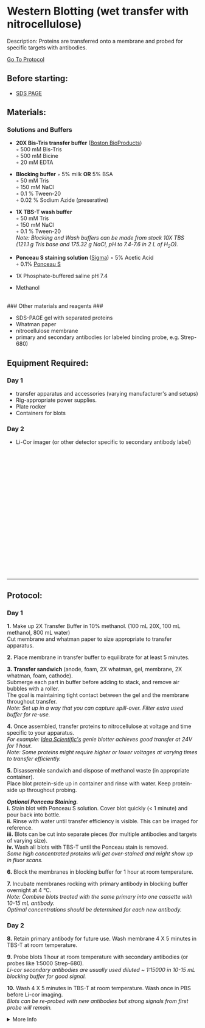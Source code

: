 Western Blotting (wet transfer with nitrocellulose)
================================================================================
Description: Proteins are transferred onto a membrane and probed for specific targets with antibodies.

[Go To Protocol](#protocol)

Before starting:
--------------------------------------------------------------------------------
* [SDS PAGE](./SDS-PAGE.md)

Materials:
--------------------------------------------------------------------------------

### Solutions and Buffers ###

  * **20X Bis-Tris transfer buffer** ([Boston BioProducts](https://bostonbioproducts.com/bis-tris-transfer-buffer-20x-bp-193))  
    ◦ 500 mM Bis-Tris  
    ◦ 500 mM Bicine  
    ◦ 20 mM EDTA  
  
  * **Blocking buffer** 
    ◦ 5% milk **OR** 5% BSA  
    ◦ 50 mM Tris  
    ◦ 150 mM NaCl  
    ◦ 0.1 % Tween-20  
    ◦ 0.02 % Sodium Azide (preserative)
  
  * **1X TBS-T wash buffer**  
    ◦ 50 mM Tris  
    ◦ 150 mM NaCl  
    ◦ 0.1 % Tween-20<br/>_Note: Blocking and Wash buffers can be made from stock 10X TBS_<br/>_(121.1 g Tris base and 175.32 g NaCl, pH to 7.4-7.6 in 2 L of H<sub>2</sub>O)._

  * **Ponceau S staining solution** ([Sigma](https://www.sigmaaldrich.com/US/en/product/sial/p7170)) 
    ◦ 5% Acetic Acid  
    ◦ 0.1% [Ponceau S](https://www.fishersci.com/shop/products/ponceau-s-fisher-bioreagents/BP10310)  
    
  * 1X Phosphate-buffered saline pH 7.4
  * Methanol

<br/>
### Other materials and reagents ### 

  * SDS-PAGE gel with separated proteins
  * Whatman paper
  * nitrocellulose membrane
  * primary and secondary antibodies (or labeled binding probe, e.g. Strep-680)
  
Equipment Required:
--------------------------------------------------------------------------------
### Day 1

  * transfer apparatus and accessories (varying manufacturer's and setups)
  * Rig-appropriate power supplies.
  * Plate rocker
  * Containers for blots
  
### Day 2

  * Li-Cor imager (or other detector specific to secondary antibody label)

<br/><br/><br/><br/><br/><br/><br/><br/><br/><br/><br/><br/><br/><br/><br/><br/><br/><br/><br/>
<!-- Use <br/> to fill in first page -->

___
Protocol:
--------------------------------------------------------------------------------
### Day 1

**1.** Make up 2X Transfer Buffer in 10% methanol. (100 mL 20X, 100 mL methanol, 800 mL water)<br/>
Cut membrane and whatman paper to size appropriate to transfer apparatus.
    
**2.** Place membrane in transfer buffer to equilibrate for at least 5 minutes.
  
**3.** **Transfer sandwich** (anode, foam, 2X whatman, gel, membrane, 2X whatman, foam, cathode).<br/>
Submerge each part in buffer before adding to stack, and remove air bubbles with a roller.<br/>
The goal is maintaining tight contact between the gel and the membrane throughout transfer.<br/>
_Note: Set up in a way that you can capture spill-over. Filter extra used buffer for re-use._

**4.** Once assembled, transfer proteins to nitrocellulose at voltage and time specific to your apparatus.<br/>
_For example: [Idea Scientific's](http://ideascientific.com/) genie blotter achieves good transfer at 24V for 1 hour._<br/>
_Note: Some proteins might require higher or lower voltages at varying times to transfer efficiently._

**5.** Disassemble sandwich and dispose of methanol waste (in appropriate container).<br/>
Place blot protein-side up in container and rinse with water. Keep protein-side up throughout probing.

_**Optional Ponceau Staining.**_  
  **i.** Stain blot with Ponceau S solution. Cover blot quickly (< 1 minute) and pour back into bottle.<br/>
  **ii.** Rinse with water until transfer efficiency is visible. This can be imaged for reference.<br/>
  **iii.** Blots can be cut into separate pieces (for multiple antibodies and targets of varying size).<br/>
  **iv.** Wash all blots with TBS-T until the Ponceau stain is removed.<br/>
_Some high concentrated proteins will get over-stained and might show up in fluor scans._

**6.** Block the membranes in blocking buffer for 1 hour at room temperature.

**7.** Incubate membranes rocking with primary antibody in blocking buffer overnight at 4 °C.<br/>
_Note: Combine blots treated with the same primary into one cassette with 10-15 mL antibody._<br/>
_Optimal concentrations should be determined for each new antibody._

### Day 2

**8.** Retain primary antibody for future use. Wash membrane 4 X 5 minutes in TBS-T at room temperature.

**9.** Probe blots 1 hour at room temperature with secondary antibodies (or probes like 1:5000 Strep-680).<br/>
_Li-cor secondary antibodies are usually used diluted ~ 1:15000 in 10-15 mL blocking buffer for good signal._

**10.** Wash 4 X 5 minutes in TBS-T at room temperature. Wash once in PBS before Li-cor imaging.<br/>
_Blots can be re-probed with new antibodies but strong signals from first probe will remain._

<!-- The text below creates dropdown lists for links to next steps or hyperlinks -->

<details>
  <summary>More Info</summary>
  
  <a href="https://en.wikipedia.org/wiki/Western_blot">
Wikipedia</a>  

</details>
